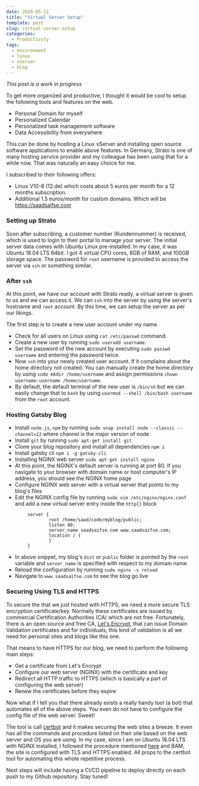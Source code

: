 ```yaml
---
date: 2020-05-11
title: "Virtual Server Setup"
template: post
slug: virtual-server-setup
categories:
  - Productivity
tags:
  - environment
  - linux
  - vServer
  - blog
---
```


_This post is a work in progress_

To get more organized and productive, I thought it would be cool to setup the following tools and features on the web.

- Personal Domain for myself
- Personalized Calendar
- Personalized task management software
- Data Accessibility from everywhere

This can be done by hosting a Linux vServer and installing open source software applications to enable above features. In Germany, Strato is one of many hosting service provider and my colleague has been using that for a while now. That was naturally an easy choice for me.

I subscribed to their following offers:

- Linux V10-8 (12.de) which costs about 5 euros per month for a 12 months subscription.
- Additional 1.5 euros/month for custom domains. Which will be https://saadsaifse.com

### Setting up Strato

Soon after subscribing, a customer number (Kundennummer) is received, which is used to login to their portal to manage your server. The initial server data comes with Ubuntu Linux pre-installed. In my case, it was Ubuntu 18.04 LTS 64bit. I got 4 virtual CPU cores, 8GB of RAM, and 100GB storage space. The password for `root` username is provided to access the server via `ssh` or something similar.

### After `ssh`

At this point, we have our account with Strato ready, a virtual server is given to us and we can access it. We can `ssh` into the server by using the server's hostname and `root` account. By this time, we can setup the server as per our likings.

The first step is to create a new user account under my name.

- Check for all users on Linux using `cat /etc/passwd` command.
- Create a new user by running `sudo useradd username`.
- Set the password of the new account by executing `sudo passwd username` and entering the password twice.
- Now `ssh` into your newly created user account. If it complains about the home directory not created. You can manually create the home directory by using `sudo mkdir /home/username` and assign permissions `chown username:username /home/username`.
- By default, the default terminal of the new user is `/bin/sh` but we can easily change that to `bash` by using `usermod --shell /bin/bash username` from the `root` account.

### Hosting Gatsby Blog

- Install `node.js`, `npm` by running `sudo snap install node --classic --channel=12` where channel is the major version of node
- Install `git` by running `sudo apt-get install git`
- Clone your blog repository and install all dependencies `npm i`
- Install gatsby cli `npm i -g gatsby-cli`
- Installing NGINX web server `sudo apt-get install nginx`
- At this point, the NGINX's default server is running at port 80. If you navigate to your browser with domain name or host computer's IP address, you should see the NGINX home page
- Configure NGINX web server with a virtual server that points to my blog's files
- Edit the NGINX config file by running `sudo vim /etc/nginx/nginx.conf` and add a new virtual server entry inside the `http{}` block

```
        server {
                root /home/saad/code/myblog/public;
                listen 80;
                server_name saadsaifse.com www.saadsaifse.com;
                location / {
                }
        }
```

- In above snippet, my blog's `dist` or `public` folder is pointed by the `root` variable and `server_name` is specified with respect to my domain name
- Reload the configuration by running `sudo nginx -s reload`
- Navigate to `www.saadsaifse.com` to see the blog go live

### Securing Using TLS and HTTPS

To secure the that we just hosted with HTTPS, we need a more secure TLS encryption certificate/key. Normally these certificates are issued by commercial Certification Authorities (CA) which are not free. Fortunately, there is an open source and free CA, [Let's Encrypt](https://letsencrypt.org/), that can issue Domain Validation certificates and for individuals, this kind of validation is all we need for personal sites and blogs like this one.

That means to have HTTPS for our blog, we need to perform the following main steps:

- Get a certificate from Let's Encrypt
- Configure our web server (NGINX) with the certificate and key
- Redirect all HTTP traffic to HTTPS (which is basically a part of configuring the web server)
- Renew the certificates before they expire

Now what if I tell you that there already exists a really handy tool (a bot) that automates all of the above steps. You even do not have to configure the config file of the web server. Sweet!

The tool is call [certbot](https://certbot.eff.org/) and it makes securing the web sites a breeze. It even has all the commands and procedure listed on their site based on the web server and OS you are using. In my case, since I am on Ubuntu 18.04 LTS with NGINX installed, I followed the procedure mentioned [here](https://certbot.eff.org/lets-encrypt/ubuntubionic-nginx) and BAM, the site is configured with TLS and HTTPS enabled. All props to the certbot tool for automating this whole repetitive process.

Next steps will include having a CI/CD pipeline to deploy directly on each push to my Github repository. Stay tuned!
